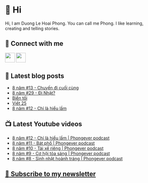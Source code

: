 # 👋 Hi

Hi, I am Duong Le Hoai Phong. You can call me Phong. I like learning, creating and telling stories.

## 🔗 Connect with me
[<img height="32" width="32" src="https://cdn.jsdelivr.net/npm/simple-icons@v3/icons/youtube.svg" />](https://www.youtube.com/channel/UCXykqt3V2-9bYXKWZRcH0rA)
[<img height="32" width="32" src="https://cdn.jsdelivr.net/npm/simple-icons@v3/icons/instagram.svg" />](https://www.instagram.com/phongever)

## 📝 Latest blog posts

<!-- BLOG-POST-LIST:START -->
- [8 năm #13 - Chuyến đi cuối cùng](https://phongever.substack.com/p/8-nam-13-chuyen-i-cuoi-cung)
- [8 năm #29 - Đi Nhật?](https://phongever.substack.com/p/8-nam-29-i-nhat)
- [Biển tối](https://phongever.substack.com/p/bien-toi)
- [Viết 25](https://phongever.substack.com/p/viet-25)
- [8 năm #12 - Chỉ là hiểu lầm](https://phongever.substack.com/p/8-nam-12-chi-la-hieu-lam)
<!-- BLOG-POST-LIST:END -->

## 📺 Latest Youtube videos

<!-- YOUTUBE-VIDEO-LIST:START -->
- [8 năm #12 - Chỉ là hiểu lầm | Phongever podcast](https://www.youtube.com/watch?v=MuRZRO49Z_M)
- [8 năm #11 - Bát phố | Phongever podcast](https://www.youtube.com/watch?v=CPQrWup88tU)
- [8 năm #10 - Tài xế riêng | Phongever podcast](https://www.youtube.com/watch?v=dqO_wqxtq-A)
- [8 năm #9 - Cơ hội tỏa sáng | Phongever podcast](https://www.youtube.com/watch?v=6vb5JBY9ETY)
- [8 năm #8 - Sinh nhật hoành tráng | Phongever podcast](https://www.youtube.com/watch?v=6Jo9yfpGTdg)
<!-- YOUTUBE-VIDEO-LIST:END -->

## [💌 Subscribe to my newsletter](https://phongever.substack.com/)
